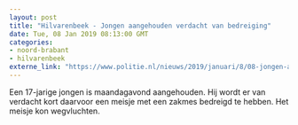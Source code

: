 ```yaml
---
layout: post
title: "Hilvarenbeek - Jongen aangehouden verdacht van bedreiging"
date: Tue, 08 Jan 2019 08:13:00 GMT
categories: 
- noord-brabant 
- hilvarenbeek 
externe_link: "https://www.politie.nl/nieuws/2019/januari/8/08-jongen-aangehouden-verdacht-van-bedreiging.html"
---
```


Een 17-jarige jongen is maandagavond aangehouden. Hij wordt er van verdacht kort daarvoor een meisje met een zakmes bedreigd te hebben. Het meisje kon wegvluchten.
